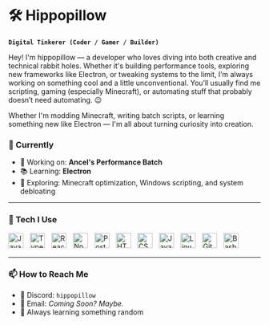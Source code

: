# 🛠️ Hippopillow

**`Digital Tinkerer (Coder / Gamer / Builder)`**

Hey! I'm hippopillow — a developer who loves diving into both creative and technical rabbit holes. Whether it's building performance tools, exploring new frameworks like Electron, or tweaking systems to the limit, I’m always working on something cool and a little unconventional. You’ll usually find me scripting, gaming (especially Minecraft), or automating stuff that probably doesn’t need automating. 😉


Whether I'm modding Minecraft, writing batch scripts, or learning something new like Electron — I'm all about turning curiosity into creation.


### 🚀 Currently

- 🔧 Working on: **Ancel's Performance Batch**
- 📚 Learning: **Electron**
- 🧠 Exploring: Minecraft optimization, Windows scripting, and system debloating
---

### 🧰 Tech I Use

<img align="left" alt="JavaScript" width="30px" style="padding-right:10px;" src="https://cdn.jsdelivr.net/gh/devicons/devicon/icons/javascript/javascript-original.svg" />
<img align="left" alt="TypeScript" width="30px" style="padding-right:10px;" src="https://cdn.jsdelivr.net/gh/devicons/devicon/icons/typescript/typescript-original.svg" />
<img align="left" alt="React" width="30px" style="padding-right:10px;" src="https://cdn.jsdelivr.net/gh/devicons/devicon/icons/react/react-original.svg" />
<img align="left" alt="NodeJS" width="30px" style="padding-right:10px;" src="https://cdn.jsdelivr.net/gh/devicons/devicon/icons/nodejs/nodejs-original.svg" />
<img align="left" alt="PostgreSQL" width="30px" style="padding-right:10px;" src="https://cdn.jsdelivr.net/gh/devicons/devicon/icons/postgresql/postgresql-original.svg" />
<img align="left" alt="HTML" width="30px" style="padding-right:10px;" src="https://cdn.jsdelivr.net/gh/devicons/devicon/icons/html5/html5-original.svg" />
<img align="left" alt="CSS" width="30px" style="padding-right:10px;" src="https://cdn.jsdelivr.net/gh/devicons/devicon/icons/css3/css3-original.svg" />
<img align="left" alt="Java" width="30px" style="padding-right:10px;" src="https://cdn.jsdelivr.net/gh/devicons/devicon/icons/java/java-original.svg" />
<img align="left" alt="Linux" width="30px" style="padding-right:10px;" src="https://cdn.jsdelivr.net/gh/devicons/devicon/icons/linux/linux-original.svg" />
<img align="left" alt="GitHub" width="30px" style="padding-right:10px;" src="https://cdn.jsdelivr.net/gh/devicons/devicon/icons/github/github-original.svg" />
<img align="left" alt="Bash" width="30px" style="padding-right:10px;" src="https://cdn.jsdelivr.net/gh/devicons/devicon/icons/bash/bash-original.svg" />
<br /><br />

---

### 📫 How to Reach Me

- 💬 Discord: `hippopillow`
- 📧 Email: *Coming Soon? Maybe.*
- 🧠 Always learning something random

